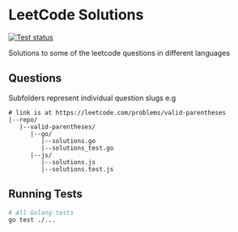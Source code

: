 # LeetCode Solutions

[![Test status](https://github.com/Abdulqudus001/leetcode-algorithm-solutions/workflows/Test/badge.svg)](https://github.com/Abdulqudus001/leetcode-algorithm-solutions/actions/)

Solutions to some of the leetcode questions in different languages

## Questions

Subfolders represent individual question slugs e.g

```
# link is at https://leetcode.com/problems/valid-parentheses
|--repo/
   |--valid-parentheses/
      |--go/
         |--solutions.go
         |--solutions_test.go
      |--js/
         |--solutions.js
         |--solutions.test.js
```

## Running Tests

```bash
# All Golang tests
go test ./...
```
